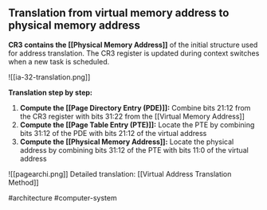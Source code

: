 ## Translation from virtual memory address to physical memory address

**CR3 contains the [[Physical Memory Address]]** of the initial structure used for address translation. The CR3 register is updated during context switches when a new task is scheduled.

![[ia-32-translation.png]]

**Translation step by step:**

1. **Compute the [[Page Directory Entry (PDE)]]:** Combine bits 21:12 from the CR3 register with bits 31:22 from the [[Virtual Memory Address]]
2. **Compute the [[Page Table Entry (PTE)]]:** Locate the PTE by combining bits 31:12 of the PDE with bits 21:12 of the virtual address 
3. **Compute the [[Physical Memory Address]]:** Locate the physical address by combining bits 31:12 of the PTE with bits 11:0 of the virtual address 

![[pagearchi.png]]
Detailed translation: [[Virtual Address Translation Method]]

#architecture #computer-system